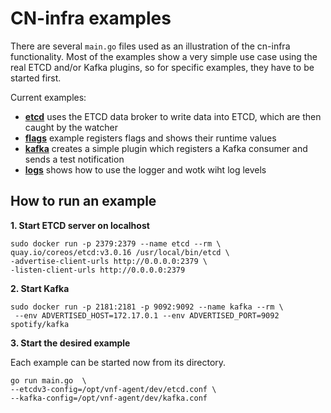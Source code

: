 # CN-infra examples

There are several `main.go` files used as an illustration of the cn-infra
functionality. Most of the examples show a very simple use case using the
real ETCD and/or Kafka plugins, so for specific examples, they have to be
started first.

Current examples:
* **[etcd](etcdv3_broker/main.go)** uses the ETCD data broker to write data into 
  ETCD, which are then caught by the watcher
* **[flags](flags/main.go)** example registers flags and shows their 
  runtime values
* **[kafka](kafka/main.go)** creates a simple plugin which registers a 
  Kafka consumer and sends a test notification
* **[logs](logs_logrus/main.go)** shows how to use the logger and wotk wiht 
  log levels

## How to run an example

 **1. Start ETCD server on localhost**

  ```
  sudo docker run -p 2379:2379 --name etcd --rm \
  quay.io/coreos/etcd:v3.0.16 /usr/local/bin/etcd \
  -advertise-client-urls http://0.0.0.0:2379 \
  -listen-client-urls http://0.0.0.0:2379
  ```

 **2. Start Kafka**

 ```
 sudo docker run -p 2181:2181 -p 9092:9092 --name kafka --rm \
  --env ADVERTISED_HOST=172.17.0.1 --env ADVERTISED_PORT=9092 spotify/kafka
 ```

 **3. Start the desired example**

 Each example can be started now from its directory.
 ```
 go run main.go  \
 --etcdv3-config=/opt/vnf-agent/dev/etcd.conf \
 --kafka-config=/opt/vnf-agent/dev/kafka.conf
 ```
